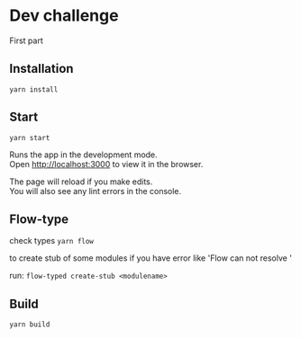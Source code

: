 # Dev challenge

First part

## Installation

`yarn install`

## Start

`yarn start`


Runs the app in the development mode.<br />
Open [http://localhost:3000](http://localhost:3000) to view it in the browser.

The page will reload if you make edits.<br />
You will also see any lint errors in the console.

## Flow-type

check types `yarn flow`

to create stub of some modules if you have error like 'Flow can not resolve <modulename>'

run: `flow-typed create-stub <modulename>`


## Build

`yarn build`

